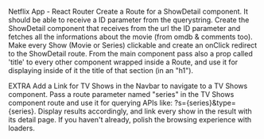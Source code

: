 Netflix App - React Router
Create a Route for a ShowDetail component. It should be able to receive a ID parameter from the querystring.
Create the ShowDetail component that receives from the url the ID parameter and fetches all the informations about the movie (from omdb & comments too).
Make every Show (Movie or Series) clickable and create an onClick redirect to the ShowDetail route.
From the main component pass also a prop called 'title' to every other component wrapped inside a Route, and use it for displaying inside of it the title of that section (in an "h1").

EXTRA
Add a Link for TV Shows in the Navbar to navigate to a TV Shows component.
Pass a route parameter named "series" in the TV Shows component route and use it for querying APIs like: ?s={series}&type={series}.
Display results accordingly, and link every show in the result with its detail page.
If you haven't already, polish the browsing experience with loaders.
